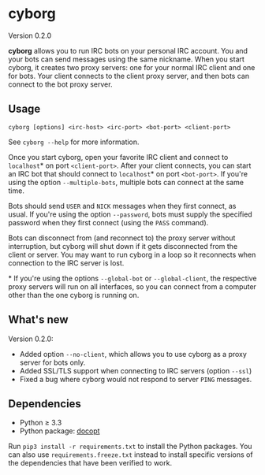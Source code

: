 cyborg
======

Version 0.2.0

**cyborg** allows you to run IRC bots on your personal IRC account. You and
your bots can send messages using the same nickname. When you start cyborg, it
creates two proxy servers: one for your normal IRC client and one for bots.
Your client connects to the client proxy server, and then bots can connect to
the bot proxy server.

Usage
-----

``cyborg [options] <irc-host> <irc-port> <bot-port> <client-port>``

See ``cyborg --help`` for more information.

Once you start cyborg, open your favorite IRC client and connect to
``localhost``\* on port ``<client-port>``. After your client connects, you can
start an IRC bot that should connect to ``localhost``\* on port ``<bot-port>``.
If you're using the option ``--multiple-bots``, multiple bots can connect at
the same time.

Bots should send ``USER`` and ``NICK`` messages when they first connect, as
usual. If you're using the option ``--password``, bots must supply the
specified password when they first connect (using the ``PASS`` command).

Bots can disconnect from (and reconnect to) the proxy server without
interruption, but cyborg will shut down if it gets disconnected from the client
or server. You may want to run cyborg in a loop so it reconnects when
connection to the IRC server is lost.

\* If you're using the options ``--global-bot`` or ``--global-client``, the
respective proxy servers will run on all interfaces, so you can connect from a
computer other than the one cyborg is running on.

What's new
----------

Version 0.2.0:

* Added option ``--no-client``, which allows you to use cyborg as a proxy
  server for bots only.
* Added SSL/TLS support when connecting to IRC servers (option ``--ssl``)
* Fixed a bug where cyborg would not respond to server ``PING`` messages.

Dependencies
------------

* Python ≥ 3.3
* Python package: [docopt]

Run ``pip3 install -r requirements.txt`` to install the Python packages. You
can also use ``requirements.freeze.txt`` instead to install specific versions
of the dependencies that have been verified to work.

[docopt]: https://pypi.org/project/docopt
